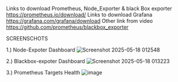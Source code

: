 Links to download Prometheus, Node_Exporter & black Box exporter https://prometheus.io/download/
Links to download Grafana https://grafana.com/grafana/download
Other link from video https://github.com/prometheus/blackbox_exporter


SCREENSCHOTS


1.) Node-Expoter Dashboard
![Screenshot 2025-05-18 012548](https://github.com/user-attachments/assets/d2704565-f850-42b6-814b-112245c73192)

2.) Blackbox-expoter Dashboard
![Screenshot 2025-05-18 013223](https://github.com/user-attachments/assets/6c1e3a97-7cdd-4ebf-a992-6c14976129bb)

3.) Prometheus Targets Health 
![image](https://github.com/user-attachments/assets/31f1e03d-7a20-4610-9f99-8448f57d1846)



